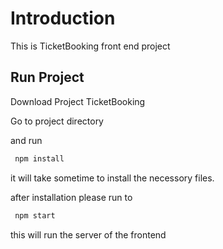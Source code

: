 # Introduction

This is TicketBooking front end project 

## Run Project 

Download Project TicketBooking

Go to project directory

and run

```bash
 npm install
```

it will take sometime to install the necessory files. 

after installation please run to

```bash
 npm start
```

this will run the server of the frontend